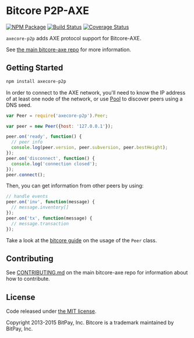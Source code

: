 Bitcore P2P-AXE
=======

[![NPM Package](https://img.shields.io/npm/v/axecore-p2p.svg)](https://www.npmjs.org/package/axecore-p2p)
[![Build Status](https://travis-ci.org/AXErunners/axecore-p2p.svg?branch=master)](https://travis-ci.com/AXErunners/axecore-p2p)
[![Coverage Status](https://img.shields.io/coveralls/AXErunners/axecore-p2p.svg)](https://coveralls.io/r/AXErunners/axecore-p2p?branch=master)

`axecore-p2p` adds AXE protocol support for Bitcore-AXE.

See [the main bitcore-axe repo](https://github.com/axerunners/bitcore-axe) for more information.

## Getting Started

```sh
npm install axecore-p2p
```
In order to connect to the AXE network, you'll need to know the IP address of at least one node of the network, or use [Pool](/docs/pool.md) to discover peers using a DNS seed.

```javascript
var Peer = require('axecore-p2p').Peer;

var peer = new Peer({host: '127.0.0.1'});

peer.on('ready', function() {
  // peer info
  console.log(peer.version, peer.subversion, peer.bestHeight);
});
peer.on('disconnect', function() {
  console.log('connection closed');
});
peer.connect();
```

Then, you can get information from other peers by using:

```javascript
// handle events
peer.on('inv', function(message) {
  // message.inventory[]
});
peer.on('tx', function(message) {
  // message.transaction
});
```

Take a look at the [bitcore guide](http://bitcore.io/guide/peer.html) on the usage of the `Peer` class.

## Contributing

See [CONTRIBUTING.md](https://github.com/axerunners/bitcore-axe/blob/master/CONTRIBUTING.md) on the main bitcore-axe repo for information about how to contribute.

## License

Code released under [the MIT license](https://github.com/bitpay/bitcore/blob/master/LICENSE).

Copyright 2013-2015 BitPay, Inc. Bitcore is a trademark maintained by BitPay, Inc.
